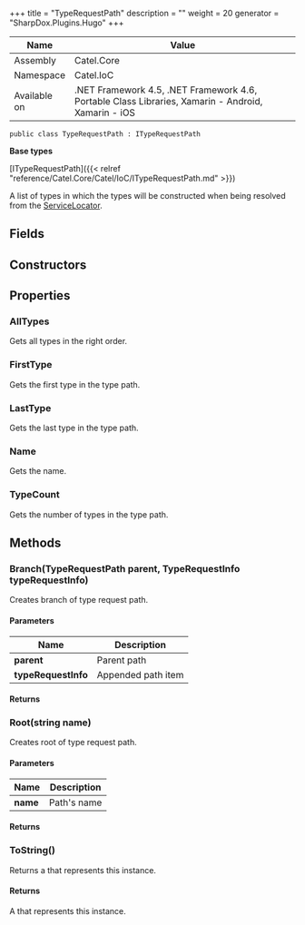 

+++
title = "TypeRequestPath" 
description = ""
weight = 20
generator = "SharpDox.Plugins.Hugo"
+++

Name|Value
---|---
Assembly|Catel.Core
Namespace|Catel.IoC
Available on|.NET Framework 4.5, .NET Framework 4.6, Portable Class Libraries, Xamarin - Android, Xamarin - iOS

```
public class TypeRequestPath : ITypeRequestPath
```

**Base types**

[ITypeRequestPath]({{< relref "reference/Catel.Core/Catel/IoC/ITypeRequestPath.md" >}})

A list of types in which the types will be constructed when being resolved from the [ServiceLocator](#).

## Fields

## Constructors

## Properties

### AllTypes

Gets all types in the right order.

### FirstType

Gets the first type in the type path.

### LastType

Gets the last type in the type path.

### Name

Gets the name.

### TypeCount

Gets the number of types in the type path.

## Methods

### Branch(TypeRequestPath parent, TypeRequestInfo typeRequestInfo)

Creates branch of type request path.

#### Parameters

Name|Description
---|---
**parent**|Parent path
**typeRequestInfo**|Appended path item

#### Returns

### Root(string name)

Creates root of type request path.

#### Parameters

Name|Description
---|---
**name**|Path's name

#### Returns

### ToString()

Returns a that represents this instance.

#### Returns

A that represents this instance.

